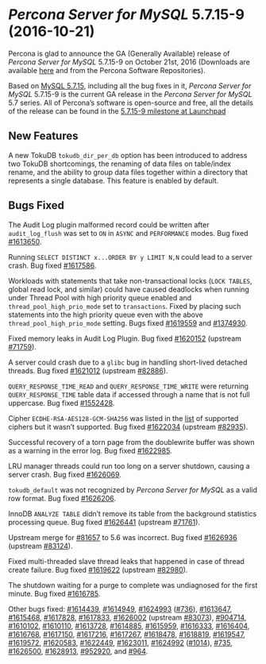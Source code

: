 # *Percona Server for MySQL* 5.7.15-9 (2016-10-21)

Percona is glad to announce the GA (Generally Available) release of *Percona Server for MySQL* 5.7.15-9 on October 21st, 2016 (Downloads are available [here](http://www.percona.com/downloads/Percona-Server-5.7/Percona-Server-5.7.15-9/)
and from the Percona Software Repositories).

Based on [MySQL 5.7.15](http://dev.mysql.com/doc/relnotes/mysql/5.7/en/news-5-7-15.html), including
all the bug fixes in it, *Percona Server for MySQL* 5.7.15-9 is the current GA release in
the *Percona Server for MySQL* 5.7 series. All of Percona’s software is open-source and
free, all the details of the release can be found in the [5.7.15-9 milestone at
Launchpad](https://launchpad.net/percona-server/+milestone/5.7.15-9)

## New Features

A new TokuDB `tokudb_dir_per_db` option has been introduced to
address two TokuDB shortcomings, the renaming of data files on table/index rename, and the ability to group data files together within a directory that represents a single database. This feature is enabled by default.

## Bugs Fixed

The Audit Log plugin malformed record could be written after `audit_log_flush` was set to `ON` in `ASYNC` and `PERFORMANCE`
modes. Bug fixed [#1613650](https://bugs.launchpad.net/percona-server/+bug/1613650).

Running `SELECT DISTINCT x...ORDER BY y LIMIT N,N` could lead to a server
crash. Bug fixed [#1617586](https://bugs.launchpad.net/percona-server/+bug/1617586).

Workloads with statements that take non-transactional locks (`LOCK TABLES`,
global read lock, and similar) could have caused deadlocks when running
under Thread Pool with high priority queue enabled and `thread_pool_high_prio_mode` set to `transactions`. Fixed by
placing such statements into the high priority queue even with the above `thread_pool_high_prio_mode` setting. Bugs fixed [#1619559](https://bugs.launchpad.net/percona-server/+bug/1619559) and
[#1374930](https://bugs.launchpad.net/percona-server/+bug/1374930).

Fixed memory leaks in Audit Log Plugin. Bug fixed [#1620152](https://bugs.launchpad.net/percona-server/+bug/1620152)
(upstream [#71759](http://bugs.mysql.com/bug.php?id=71759)).

A server could crash due to a `glibc` bug in handling short-lived detached
threads. Bug fixed [#1621012](https://bugs.launchpad.net/percona-server/+bug/1621012) (upstream [#82886](http://bugs.mysql.com/bug.php?id=82886)).

`QUERY_RESPONSE_TIME_READ` and `QUERY_RESPONSE_TIME_WRITE` were returning
`QUERY_RESPONSE_TIME` table data if accessed through a name that is not
full uppercase. Bug fixed [#1552428](https://bugs.launchpad.net/percona-server/+bug/1552428).

Cipher `ECDHE-RSA-AES128-GCM-SHA256` was listed in the [list](https://dev.mysql.com/doc/refman/5.7/en/secure-connection-protocols-ciphers.html)
of supported ciphers but it wasn’t supported. Bug fixed [#1622034](https://bugs.launchpad.net/percona-server/+bug/1622034)
(upstream [#82935](http://bugs.mysql.com/bug.php?id=82935)).

Successful recovery of a torn page from the doublewrite buffer was shown as a
warning in the error log. Bug fixed [#1622985](https://bugs.launchpad.net/percona-server/+bug/1622985).

LRU manager threads could run too long on a server shutdown, causing a server
crash. Bug fixed [#1626069](https://bugs.launchpad.net/percona-server/+bug/1626069).

`tokudb_default` was not recognized by *Percona Server for MySQL* as a valid row
format. Bug fixed [#1626206](https://bugs.launchpad.net/percona-server/+bug/1626206).

InnoDB `ANALYZE TABLE` didn’t remove its table from the background
statistics processing queue. Bug fixed [#1626441](https://bugs.launchpad.net/percona-server/+bug/1626441) (upstream
[#71761](http://bugs.mysql.com/bug.php?id=71761)).

Upstream merge for [#81657](http://bugs.mysql.com/bug.php?id=81657) to 5.6 was incorrect. Bug fixed
[#1626936](https://bugs.launchpad.net/percona-server/+bug/1626936) (upstream [#83124](http://bugs.mysql.com/bug.php?id=83124)).

Fixed multi-threaded slave thread leaks that happened in case of thread create
failure. Bug fixed [#1619622](https://bugs.launchpad.net/percona-server/+bug/1619622) (upstream [#82980](http://bugs.mysql.com/bug.php?id=82980)).

The shutdown waiting for a purge to complete was undiagnosed for the first minute.
Bug fixed [#1616785](https://bugs.launchpad.net/percona-server/+bug/1616785).

Other bugs fixed: [#1614439](https://bugs.launchpad.net/percona-server/+bug/1614439), [#1614949](https://bugs.launchpad.net/percona-server/+bug/1614949), [#1624993](https://bugs.launchpad.net/percona-server/+bug/1624993)
([#736](https://tokutek.atlassian.net/browse/FT-736)), [#1613647](https://bugs.launchpad.net/percona-server/+bug/1613647), [#1615468](https://bugs.launchpad.net/percona-server/+bug/1615468), [#1617828](https://bugs.launchpad.net/percona-server/+bug/1617828), [#1617833](https://bugs.launchpad.net/percona-server/+bug/1617833),
[#1626002](https://bugs.launchpad.net/percona-server/+bug/1626002) (upstream [#83073](http://bugs.mysql.com/bug.php?id=83073)), [#904714](https://bugs.launchpad.net/percona-server/+bug/904714), [#1610102](https://bugs.launchpad.net/percona-server/+bug/1610102),
[#1610110](https://bugs.launchpad.net/percona-server/+bug/1610110), [#1613728](https://bugs.launchpad.net/percona-server/+bug/1613728), [#1614885](https://bugs.launchpad.net/percona-server/+bug/1614885), [#1615959](https://bugs.launchpad.net/percona-server/+bug/1615959), [#1616333](https://bugs.launchpad.net/percona-server/+bug/1616333),
[#1616404](https://bugs.launchpad.net/percona-server/+bug/1616404), [#1616768](https://bugs.launchpad.net/percona-server/+bug/1616768), [#1617150](https://bugs.launchpad.net/percona-server/+bug/1617150), [#1617216](https://bugs.launchpad.net/percona-server/+bug/1617216), [#1617267](https://bugs.launchpad.net/percona-server/+bug/1617267),
[#1618478](https://bugs.launchpad.net/percona-server/+bug/1618478), [#1618819](https://bugs.launchpad.net/percona-server/+bug/1618819), [#1619547](https://bugs.launchpad.net/percona-server/+bug/1619547), [#1619572](https://bugs.launchpad.net/percona-server/+bug/1619572), [#1620583](https://bugs.launchpad.net/percona-server/+bug/1620583),
[#1622449](https://bugs.launchpad.net/percona-server/+bug/1622449), [#1623011](https://bugs.launchpad.net/percona-server/+bug/1623011), [#1624992](https://bugs.launchpad.net/percona-server/+bug/1624992) ([#1014](https://tokutek.atlassian.net/browse/DB-1014)), [#735](https://tokutek.atlassian.net/browse/FT-735),
[#1626500](https://bugs.launchpad.net/percona-server/+bug/1626500), [#1628913](https://bugs.launchpad.net/percona-server/+bug/1628913), [#952920](https://bugs.launchpad.net/percona-server/+bug/952920), and [#964](https://tokutek.atlassian.net/browse/DB-964).
